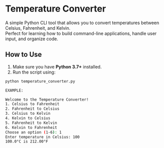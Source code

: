 # Temperature Converter 

A simple Python CLI tool that allows you to convert temperatures between Celsius, Fahrenheit, and Kelvin.  
Perfect for learning how to build command-line applications, handle user input, and organize code.

## How to Use

1. Make sure you have **Python 3.7+** installed.
2. Run the script using:

```bash
python temperature_converter.py

EXAMPLE:

Welcome to the Temperature Converter!
1. Celsius to Fahrenheit
2. Fahrenheit to Celsius
3. Celsius to Kelvin
4. Kelvin to Celsius
5. Fahrenheit to Kelvin
6. Kelvin to Fahrenheit
Choose an option (1-6): 1
Enter temperature in Celsius: 100
100.0°C is 212.00°F
